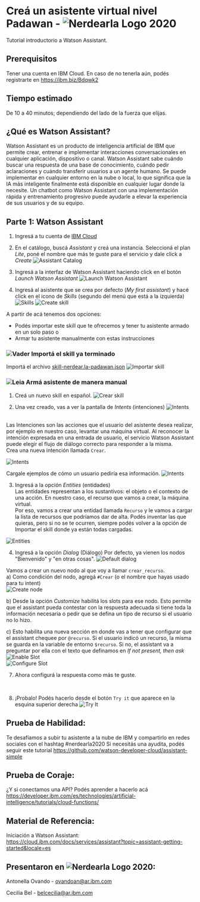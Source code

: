 # Creá un asistente virtual nivel Padawan - ![Nerdearla Logo](/img/logo.png) 2020
Tutorial introductorio a Watson Assistant. 

## Prerequisitos
Tener una cuenta en IBM Cloud. En caso de no tenerla aún, podés registrarte en https://ibm.biz/Bdqwk2

## Tiempo estimado
De 10 a 40 minutos; dependiendo del lado de la fuerza que elijas.

## ¿Qué es Watson Assistant?
Watson Assistant es un producto de inteligencia artificial de IBM que permite crear, entrenar e implementar interacciones conversacionales en cualquier aplicación, dispositivo o canal. Watson Assistant sabe cuándo buscar una respuesta de una base de conocimiento, cuándo pedir aclaraciones y cuándo transferir usuarios a un agente humano. 
Se puede implementar en cualquier entorno en la nube o local, lo que significa que la IA más inteligente finalmente está disponible en cualquier lugar donde la necesite.
Un chatbot como Watson Assistant con una implementación rápida y entrenamiento progresivo puede ayudarle a elevar la experiencia de sus usuarios y de su equipo.

## Parte 1: Watson Assistant
1. Ingresá a tu cuenta de [IBM Cloud](https://cloud.ibm.com/login)

1. En el catálogo, buscá _Assistant_ y creá una instancia. Seleccioná el plan _Lite_, poné el nombre que más te guste para el servicio y dale click a _Create_
![Assistant Catalog](/img/6Assistant.png)

1. Ingresá a la interfaz de Watson Assistant haciendo click en el botón _Launch Watson Assistant_
![Launch Watson Assistant](/img/7AssistantPage.png)

1. Ingresá al asistente que se crea por defecto (_My first assistant_)  y hacé click en el icono de _Skills_  (segundo del menú que está a la izquierda)
![Skills](/img/9MyFirstAssistant.png)
![Create skill](/img/10Skills.png)

A partir de acá tenemos dos opciones:
* Podés importar este skill que te ofrecemos y tener tu asistente armado en un solo paso 
o 
* Armar tu asistente manualmente con estas instrucciones

### ![Vader](/img/vader.jpg) Importá el skill ya terminado
Importá el archivo [skill-nerdear.la-padawan.json](/skill-nerdear.la-padawan.json)
![Importar skill](/img/11ImportSkill.gif)

### ![Leia](/img/leia.jpg)  Armá asistente de manera manual
1. Creá un nuevo skill en español.
![Crear skill](/img/12CreateSkill.gif)

2. Una vez creado, vas a ver la pantalla de _Intents_ (intenciones) 
![Intents](/img/13Intents.png)

<br>Las Intenciones son las acciones que el usuario del asistente desea realizar, por ejemplo en nuestro caso, levantar una máquina virtual. Al reconocer la intención expresada en una entrada de usuario, el servicio Watson Assistant puede elegir el flujo de diálogo correcto para responder a la misma.<br>Crea una nueva intención llamada `Crear`.

![Intents](/img/14IntentName.png)

Cargale ejemplos de cómo un usuario pediría esa información.
![Intents](/img/15IntentExamples.gif) <br>

3. Ingresá a la opción _Entities_ (entidades) <br> 
Las entidades representan a los sustantivos: el objeto o el contexto de una acción. En nuestro caso, el recurso que vamos a crear, la máquina virtual. <br> 
Por eso, vamos a crear una entidad llamada `Recurso` y le vamos a cargar la lista de recursos que podríamos dar de alta. Podés inventar las que quieras, pero si no se te ocurren, siempre podés volver a la opción de Importar el skill donde ya están todas cargadas.

![Entities](/img/16Entities.png) <br>

4. Ingresá a la opción _Dialog_ (Diálogo) Por defecto, ya vienen los nodos "Bienvenido" y "en otras cosas".
![Default dialog](/img/17DialogStart.png) <br>

Vamos a crear un nuevo nodo al que voy a llamar `crear_recurso`. <br>
   a) Como condición del nodo, agregá `#Crear` (o el nombre que hayas usado para tu intent)<br>
    ![Create node](/img/18CreateNode.gif)<br>


   b) Desde la opción _Customize_ habilitá los slots para ese nodo. Esto permite que el assistant pueda contestar con la respuesta adecuada si tiene toda la información necesaria o pedir que se defina un tipo de recurso si el usuario no lo hizo.
    
   c) Esto habilita una nueva sección en donde vas a tener que configurar que el assistant chequee por `@recurso`. Si el usuario indicó un recurso, la misma se guarda en la variable de entorno `$recurso`. Si no, el assistant va a preguntar por ella con el texto que definamos en _If not present, then ask_
   <br>
![Enable Slot](/img/19SlotConfig.gif)
    <br>
![Configure Slot](/img/19SlotConfigb.gif)

7. Ahora configurá la respuesta como más te guste.
<br>

8. ¡Probalo! Podés hacerlo desde el botón `Try it` que aparece en la esquina superior derecha
![Try It](/img/TryIt.gif)

## Prueba de Habilidad:
Te desafíamos a subir tu asistente a la nube de IBM y compartirlo en redes sociales con el hashtag #nerdearla2020
Si necesitás una ayudita, podés seguir este tutorial https://github.com/watson-developer-cloud/assistant-simple

## Prueba de Coraje:
¿Y si conectamos una API? Podés aprender a hacerlo acá https://developer.ibm.com/es/technologies/artificial-intelligence/tutorials/cloud-functions/

## Material de Referencia:
Iniciación a Watson Assistant: https://cloud.ibm.com/docs/services/assistant?topic=assistant-getting-started&locale=es

## Presentaron en ![Nerdearla Logo](/img/logo.png) 2020:
Antonella Ovando - ovandoan@ar.ibm.com

Cecilia Bel - belcecilia@ar.ibm.com



